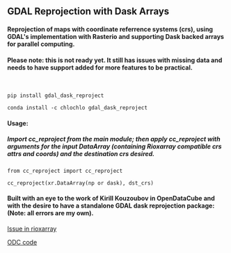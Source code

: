 ## GDAL Reprojection with Dask Arrays

#### Reprojection of maps with coordinate referrence systems (crs), using GDAL's implementation with Rasterio and supporting Dask backed arrays for parallel computing.    

#### Please note: this is not ready yet. It still has issues with missing data and needs to have support added for more features to be practical.
<br/>

```pip install gdal_dask_reproject```

```conda install -c chlochlo gdal_dask_reproject```
<br/>

#### Usage:
##### Import cc_reproject from the main module; then apply cc_reproject with arguments for the input DataArray (containing Rioxarray compatible crs attrs and coords) and the destination crs desired. 

```
from cc_reproject import cc_reproject

cc_reproject(xr.DataArray(np or dask), dst_crs)
```

#### Built with an eye to the work of Kirill Kouzoubov in OpenDataCube and with the desire to have a standalone GDAL dask reprojection package: (Note: all errors are my own).

[Issue in rioxarray](https://github.com/corteva/rioxarray/issues/119)

[ODC code](https://github.com/opendatacube/odc-tools/blob/develop/libs/algo/odc/algo/_warp.py)
